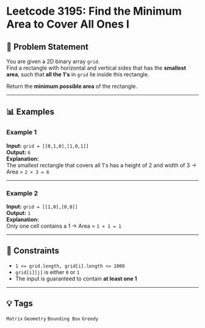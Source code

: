 # Leetcode 3195: Find the Minimum Area to Cover All Ones I

## 🧠 Problem Statement

You are given a 2D binary array `grid`.  
Find a rectangle with horizontal and vertical sides that has the **smallest area**, such that **all the 1's** in `grid` lie inside this rectangle.

Return the **minimum possible area** of the rectangle.

---

## 📊 Examples

### Example 1  
**Input:** `grid = [[0,1,0],[1,0,1]]`  
**Output:** `6`  
**Explanation:**  
The smallest rectangle that covers all 1's has a height of 2 and width of 3 → Area = `2 × 3 = 6`

---

### Example 2  
**Input:** `grid = [[1,0],[0,0]]`  
**Output:** `1`  
**Explanation:**  
Only one cell contains a 1 → Area = `1 × 1 = 1`

---

## 📌 Constraints

- `1 <= grid.length, grid[i].length <= 1000`  
- `grid[i][j]` is either `0` or `1`  
- The input is guaranteed to contain **at least one 1**

---

## 💡 Tags

`Matrix` `Geometry` `Bounding Box` `Greedy`
